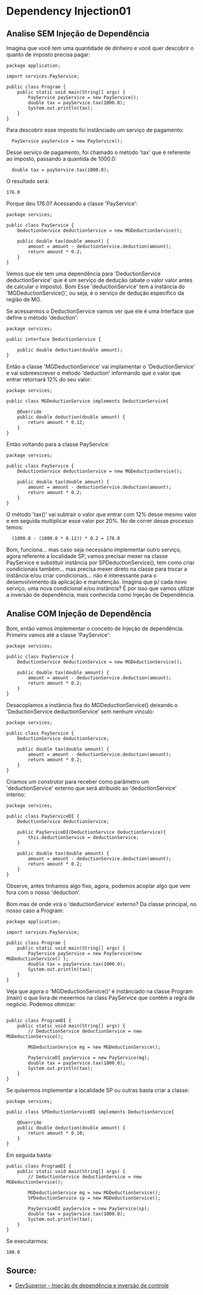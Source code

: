 # Dependency Injection01

## Analise SEM Injeção de Dependência

<p> Imagina que você tem uma quantidade de dinheiro e você quer descobrir o quanto de imposto precisa pagar:</p>

```
package application;

import services.PayService;

public class Program {
	public static void main(String[] args) {
		PayService payService = new PayService();
		double tax = payService.tax(1000.0);
		System.out.println(tax);
	}
}

```

<p>Para descobrir esse imposto foi instânciado um serviço de pagamento:</p>

```
  PayService payService = new PayService();
```

<p>Desse serviço de pagamento, foi chamado o método 'tax' que é referente ao imposto, passando a quantida de 1000.0:</p>

```
  double tax = payService.tax(1000.0);
```

<p> O resultado será:</p>

```
176.0
```

<p>Porque deu 176.0? Acessando a classe 'PayService':</p>

```
package services;

public class PayService {
	DeductionService deductionService = new MGDeductionService();
	
	public double tax(double amount) {
		amount = amount - deductionService.deduction(amount);
		return amount * 0.2;
	}
}
```

<p>Vemos que ele tem uma dependência para 'DeductionService deductionService' que é um serviço de dedução (abate o valor valor antes de calcular o imposto). Bom Esse 'deductionService' tem a instância do 'MGDeductionService()', ou seja, é o serviço de dedução especifico da região de MG. </p>


<p> Se acessarmos o DeductionService vamos ver que ele é uma Interface que define o método 'deduction':</p>

```
package services;

public interface DeductionService {

	public double deduction(double amount);
}

```

<p>Então a classe 'MGDeductionService' vai implamentar o 'DeductionService' e vai sobreescrever o método 'deduction' informando que o valor que entrar retornará 12% do seu valor:</p>

```
package services;

public class MGDeductionService implements DeductionService{

	@Override
	public double deduction(double amount) {
		return amount * 0.12;
	}
}

```

<p> Então voltando para a classe PayService:</p>

```
package services;

public class PayService {
	DeductionService deductionService = new MGDeductionService();
	
	public double tax(double amount) {
		amount = amount - deductionService.deduction(amount);
		return amount * 0.2;
	}
}
```

<p> O método 'tax()' vai subtrair o valor que entrar com 12% desse mesmo valor e em seguida multiplicar esse valor por 20%. No de correr desse processo temos:</p>


```
  (1000.0 - (1000.0 * 0.12)) * 0.2 = 176.0
```

<p> Bom, funciona... mas caso seja necessário implementar outro serviço, agora referente a localidade SP, vamos precisar mexer na classe PayService e substituir instância por SPDeductionService(), tem como criar condicionais também... mas precisa mexer direto na classe para trocar a instância e/ou criar condicionais... não é interessante para o desenvolvimento da aplicação e manutenção. Imagina que p/ cada novo serviço, uma nova condicional e/ou instância? É por isso que vamos utilizar a inversão de dependência, mais conhecida como Injeção de Dependência.</p>


## Analise COM Injeção de Dependência


<p> Bom, então vamos implementar o conceito de Injeção de dependência. Primeiro vamos até a classe 'PayService':</p>

```
package services;

public class PayService {
	DeductionService deductionService = new MGDeductionService();
	
	public double tax(double amount) {
		amount = amount - deductionService.deduction(amount);
		return amount * 0.2;
	}
}
```


<p>Desacoplamos a instância fixa do MGDeductionService() deixando o 'DeductionService deductionService' sem nenhum vinculo:</p>

```
package services;

public class PayService {
	DeductionService deductionService;
	
	public double tax(double amount) {
		amount = amount - deductionService.deduction(amount);
		return amount * 0.2;
	}
}

```
<p>Criamos um construtor para receber como parâmetro um 'deductionService' externo que será atribuido ao 'deductionService' interno:</p>

```
package services;

public class PayServiceDI {
	DeductionService deductionService;
	
	public PayServiceDI(DeductionService deductionService){
		this.deductionService = deductionService;
	}
	
	public double tax(double amount) {
		amount = amount - deductionService.deduction(amount);
		return amount * 0.2;
	}
}
```

<p>Observe, antes tinhamos algo fixo, agora, podemos acoplar algo que vem fora com o nosso 'deduction'.</p>

<p>Bom mas de onde virá o 'deductionService' externo? Da classe principal, no nosso caso a Program:</p>


```
package application;

import services.PayService;

public class Program {
	public static void main(String[] args) {
		PayService payService = new PayService(new MGDeductionService() );
		double tax = payService.tax(1000.0);
		System.out.println(tax);
	}
}
```

<p>Veja que agora o 'MGDeductionService()' é instânciado na classe Program (main) o que livra de mexermos na class PayService que contém a regra de negócio. Podemos otimizar:</p>

```

public class ProgramDI {
	public static void main(String[] args) {
		// DeductionService deductionService = new MGDeductionService();
		
		MGDeductionService mg = new MGDeductionService();
		
		PayServiceDI payService = new PayService(mg);
		double tax = payService.tax(1000.0);
		System.out.println(tax);
	}
}
```

<p>Se quisermos implementar a localidade SP ou outras basta criar a classe: </p>

```
package services;

public class SPDeductionServiceDI implements DeductionService{

	@Override
	public double deduction(double amount) {
		return amount * 0.10;
	}
}
```

<p>Em seguida basta:</p>

```
public class ProgramDI {
	public static void main(String[] args) {
		// DeductionService deductionService = new MGDeductionService();
		
		MGDeductionService mg = new MGDeductionService();
		SPDeductionService sp = new MGDeductionService();
		
		PayServiceDI payService = new PayService(sp);
		double tax = payService.tax(1000.0);
		System.out.println(tax);
	}
}
```

<p>Se executarmos:</p>

```
180.0
```

## Source:

<ul>
	<li><a href="https://www.youtube.com/watch?v=O07XFebgw-g">DevSuperior - Injeção de dependência e inversão de controle</a></li>
</ul>
